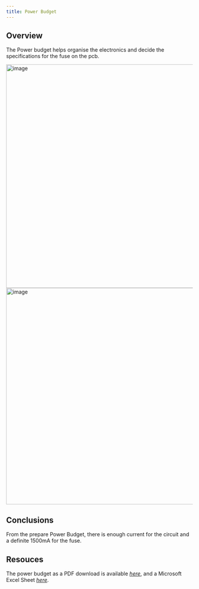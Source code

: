 ```yaml
---
title: Power Budget
---
```


## Overview
The Power budget helps organise the electronics and decide the specifications for the fuse on the pcb.



<img width="1710" height="603" alt="image" src="https://github.com/user-attachments/assets/83fb27c0-9a33-4d68-8fbe-d8ca5c7a3567" />


<img width="1710" height="584" alt="image" src="https://github.com/user-attachments/assets/687fd895-5c0b-4541-af6e-6079db40e28f" />


## Conclusions

From the prepare Power Budget, there is enough current for the circuit and a definite 1500mA for the fuse.

## Resouces

The power budget as a PDF download is available [*here*](https://github.com/user-attachments/files/23171101/Power-budget-rsc.pdf), and a Microsoft Excel Sheet [*here*]([PowerBudgetExample.xlsx](https://github.com/user-attachments/files/23171109/Power_Budget.xlsx)).



